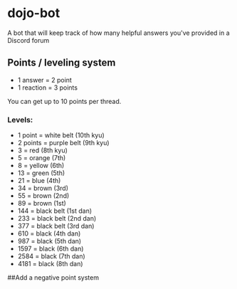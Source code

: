 # dojo-bot
A bot that will keep track of how many helpful answers you've provided in a Discord forum

## Points / leveling system

- 1 answer = 2 point
- 1 reaction = 3 points

You can get up to 10 points per thread.

### Levels:

- 1 point = white belt (10th kyu)
- 2 points = purple belt (9th kyu)
- 3 = red (8th kyu)
- 5 = orange (7th)
- 8 = yellow (6th)
- 13 = green (5th)
- 21 = blue (4th)
- 34 = brown (3rd)
- 55 = brown (2nd)
- 89 = brown (1st)
- 144 = black belt (1st dan)
- 233 = black belt (2nd dan)
- 377 = black belt (3rd dan)
- 610 = black (4th dan)
- 987 = black (5th dan)
- 1597 = black (6th dan)
- 2584 = black (7th dan)
- 4181 = black (8th dan)

##Add a negative point system
